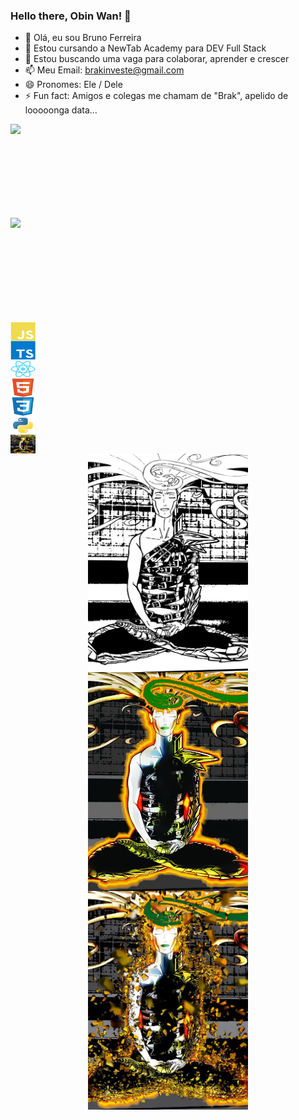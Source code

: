 ### Hello there, Obin Wan! 👋


- 🔭 Olá, eu sou Bruno Ferreira
- 🌱 Estou cursando a NewTab Academy para DEV Full Stack
- 👯 Estou buscando uma vaga para colaborar, aprender e crescer
- 📫 Meu Email: brakinveste@gmail.com
- 😄 Pronomes: Ele / Dele
- ⚡ Fun fact: Amigos e colegas me chamam de "Brak", apelido de looooonga data...
<style>
  img {display: flex;
            flex-direction: row;
            justify-content: center;}
</style>
  
  
<div align="center">
  <a href="https://github.com/Brakinveste">
  <img height="150em" src="https://github-readme-stats.vercel.app/api?username=Brakinveste&show_icons=true&theme=dracula&include_all_commits=true&count_private=true"/>
  <img height="150em" src="https://github-readme-stats.vercel.app/api/top-langs/?username=Brakinveste&layout=compact&langs_count=7&theme=dracula"/>
</div>
<div style="display: inline_block"><br>
  <img align="center" alt="Rafa-Js" height="30" width="40" src="https://raw.githubusercontent.com/devicons/devicon/master/icons/javascript/javascript-plain.svg">
  <img align="center" alt="Rafa-Ts" height="30" width="40" src="https://raw.githubusercontent.com/devicons/devicon/master/icons/typescript/typescript-plain.svg">
  <img align="center" alt="Rafa-React" height="30" width="40" src="https://raw.githubusercontent.com/devicons/devicon/master/icons/react/react-original.svg">
  <img align="center" alt="Rafa-HTML" height="30" width="40" src="https://raw.githubusercontent.com/devicons/devicon/master/icons/html5/html5-original.svg">
  <img align="center" alt="Rafa-CSS" height="30" width="40" src="https://raw.githubusercontent.com/devicons/devicon/master/icons/css3/css3-original.svg">
  <img align="center" alt="Rafa-Python" height="30" width="40" src="https://raw.githubusercontent.com/devicons/devicon/master/icons/python/python-original.svg">
  <img align="center" alt="Rafa-Csharp" height="30" width="40" src="https://github.com/Brakinveste/Brakinveste/blob/main/Garota%20Armadura%20-%20Vol%200%20-%20055.jpg">
</div>
<div align="center"> 
     
  <div class=image>
    <img align="center" alt="Rafa-Csharp" height="350em" src="https://github.com/Brakinveste/Brakinveste/blob/main/colaborar.jpg">
  </div>
  <div class=image>  
    <img align="center" alt="Rafa-Csharp" height="350em" src="https://github.com/Brakinveste/Brakinveste/blob/main/aprender.jpg">
  </div>
  <div class=image>  
    <img align="center" alt="Rafa-Csharp" height="350em" src="https://github.com/Brakinveste/Brakinveste/blob/main/crescer.jpg">
  </div>
</div>
